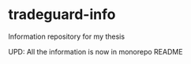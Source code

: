 # tradeguard-info
Information repository for my thesis

UPD: All the information is now in monorepo README